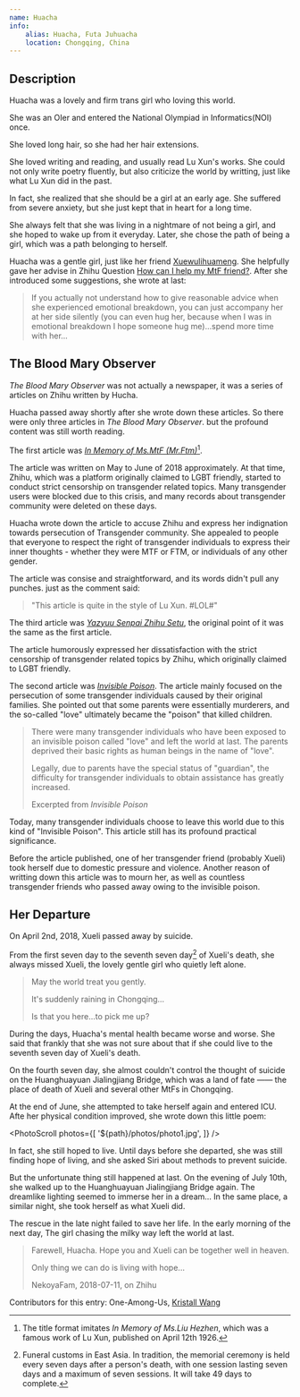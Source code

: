 ```yaml
---
name: Huacha
info:
    alias: Huacha, Futa Juhuacha
    location: Chongqing, China
---
```


## Description

Huacha was a lovely and firm trans girl who loving this world.

She was an OIer and entered the National Olympiad in Informatics(NOI) once.

She loved long hair, so she had her hair extensions.

She loved writing and reading, and usually read Lu Xun's works.
She could not only write poetry fluently, but also criticize the world by writting, just like what Lu Xun did in the past.

In fact, she realized that she should be a girl at an early age.
She suffered from severe anxiety,
but she just kept that in heart for a long time.

She always felt that she was living in a nightmare of not being a girl,
and she hoped to wake up from it everyday.
Later, she chose the path of being a girl, which was a path belonging to herself.

Huacha was a gentle girl, just like her friend [Xuewulihuameng](https://one-among.us/profile/xuewulihuameng).
She helpfully gave her advise in Zhihu Question [How can I help my MtF friend?](https://www.zhihu.com/question/274131925/answer/372594163).
After she introduced some suggestions, she wrote at last:

> If you actually not understand how to give reasonable advice when she experienced emotional breakdown, you can just accompany her at her side silently (you can even hug her, because when I was in emotional breakdown I hope someone hug me)...spend more time with her...

## The Blood Mary Observer

*The Blood Mary Observer* was not actually a newspaper, it was a series of articles on Zhihu written by Hucha.

Huacha passed away shortly after she wrote down these articles.
So there were only three articles in *The Blood Mary Observer*.
but the profound content was still worth reading.

The first article was *[In Memory of Ms.MtF (Mr.Ftm)](https://zhuanlan.zhihu.com/p/38000835)*[^1].

The article was written on May to June of 2018 approximately.
At that time, Zhihu, which was a platform originally claimed to LGBT friendly, started to conduct strict censorship on transgender related topics.
Many transgender users were blocked due to this crisis,
and many records about transgender community were deleted on these days.

Huacha wrote down the article to accuse Zhihu and express her indignation towards persecution of Transgender community.
She appealed to people that everyone to respect the right of transgender individuals to express their inner thoughts - whether they were MTF or FTM, or individuals of any other gender.

The article was consise and straightforward, and its words didn't pull any punches.
just as the comment said:

> "This article is quite in the style of Lu Xun. #LOL#"

The third article was *[Yazyuu Senpai Zhihu Setu](https://zhuanlan.zhihu.com/p/38419017)*, the original point of it was the same as the first article.

The article humorously expressed her dissatisfaction with the strict censorship of transgender related topics by Zhihu, which originally claimed to LGBT friendly.

The second article was *[Invisible Poison](https://zhuanlan.zhihu.com/p/38173742)*.
The article mainly focused on the persecution of some transgender individuals caused by their original families.
She pointed out that some parents were essentially murderers,
and the so-called "love" ultimately became the "poison" that killed children.

> There were many transgender individuals who have been exposed to an invisible poison called "love" and left the world at last.
> The parents deprived their basic rights as human beings in the name of "love".
> 
> Legally, due to parents have the special status of "guardian",
> the difficulty for transgender individuals to obtain assistance has greatly increased.
>
> Excerpted from *Invisible Poison*

Today, many transgender individuals choose to leave this world due to this kind of "Invisible Poison".
This article still has its profound practical significance.

Before the article published, one of her transgender friend (probably Xueli) took herself due to domestic pressure and violence.
Another reason of writting down this article was to mourn her, as well as countless transgender friends who passed away owing to the invisible poison.

## Her Departure

On April 2nd, 2018, Xueli passed away by suicide.

From the first seven day to the seventh seven day[^2] of Xueli's death,
she always missed Xueli, the lovely gentle girl who quietly left alone.

> May the world treat you gently.
> 
> It's suddenly raining in Chongqing...
>
> Is that you here...to pick me up?

During the days, Huacha's mental health became worse and worse.
She said that frankly that she was not sure about that if she could live to the seventh seven day of Xueli's death.

On the fourth seven day,
she almost couldn't control the thought of suicide on the Huanghuayuan Jialingjiang Bridge,
which was a land of fate —— the place of death of Xueli and several other MtFs in Chongqing.

At the end of June, she attempted to take herself again and entered ICU.
Afte her physical condition improved, she wrote down this little poem:

<PhotoScroll photos={[
'${path}/photos/photo1.jpg',
]} />

In fact, she still hoped to live.
Until days before she departed, she was still finding hope of living,
and she asked Siri about methods to prevent suicide.

But the unfortunate thing still happened at last.
On the evening of July 10th, she walked up to the Huanghuayuan Jialingjiang Bridge again.
The dreamlike lighting seemed to immerse her in a dream...
In the same place, a similar night, she took herself as what Xueli did.

The rescue in the late night failed to save her life.
In the early morning of the next day, The girl chasing the milky way left the world at last.

> Farewell, Huacha. Hope you and Xueli can be together well in heaven.
>
> Only thing we can do is living with hope...
>
> NekoyaFam, 2018-07-11, on Zhihu

Contributors for this entry: One-Among-Us, [Kristall Wang](https://github.com/KristallWang)

[^1]: The title format imitates *In Memory of Ms.Liu Hezhen*, which was a famous work of Lu Xun, published on April 12th 1926.

[^2]: Funeral customs in East Asia. In tradition, the memorial ceremony is held every seven days after a person's death, with one session lasting seven days and a maximum of seven sessions. It will take 49 days to complete.
